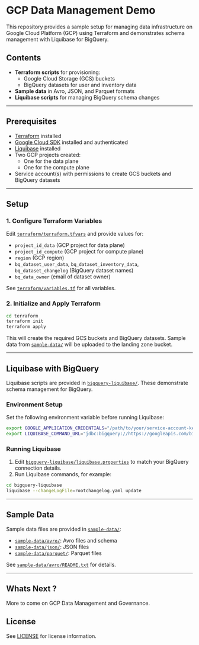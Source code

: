 # GCP Data Management Demo

This repository provides a sample setup for managing data infrastructure on Google Cloud Platform (GCP) using Terraform and demonstrates schema management with Liquibase for BigQuery.

## Contents

- **Terraform scripts** for provisioning:
  - Google Cloud Storage (GCS) buckets
  - BigQuery datasets for user and inventory data
- **Sample data** in Avro, JSON, and Parquet formats
- **Liquibase scripts** for managing BigQuery schema changes

---

## Prerequisites

- [Terraform](https://www.terraform.io/downloads.html) installed
- [Google Cloud SDK](https://cloud.google.com/sdk/docs/install) installed and authenticated
- [Liquibase](https://www.liquibase.org/download) installed
- Two GCP projects created:
  - One for the data plane
  - One for the compute plane
- Service account(s) with permissions to create GCS buckets and BigQuery datasets

---

## Setup

### 1. Configure Terraform Variables

Edit [`terraform/terraform.tfvars`](terraform/terraform.tfvars) and provide values for:

- `project_id_data` (GCP project for data plane)
- `project_id_compute` (GCP project for compute plane)
- `region` (GCP region)
- `bq_dataset_user_data`, `bq_dataset_inventory_data`, `bq_dataset_changelog` (BigQuery dataset names)
- `bq_data_owner` (email of dataset owner)

See [`terraform/variables.tf`](terraform/variables.tf) for all variables.

### 2. Initialize and Apply Terraform

```sh
cd terraform
terraform init
terraform apply
```

This will create the required GCS buckets and BigQuery datasets. Sample data from [`sample-data/`](sample-data/) will be uploaded to the landing zone bucket.

---

## Liquibase with BigQuery

Liquibase scripts are provided in [`bigquery-liquibase/`](bigquery-liquibase/). These demonstrate schema management for BigQuery.

### Environment Setup

Set the following environment variable before running Liquibase:

```sh
export GOOGLE_APPLICATION_CREDENTIALS="/path/to/your/service-account-key.json"
export LIQUIBASE_COMMAND_URL="jdbc:bigquery://https://googleapis.com/bigquery/v2:443;ProjectId=<your GCP Project ID>;OAuthType=3;DefaultDataset=<changelog dataset>;"
```

### Running Liquibase

1. Edit [`bigquery-liquibase/liquibase.properties`](bigquery-liquibase/liquibase.properties) to match your BigQuery connection details.
2. Run Liquibase commands, for example:

```sh
cd bigquery-liquibase
liquibase --changeLogFile=rootchangelog.yaml update
```

---

## Sample Data

Sample data files are provided in [`sample-data/`](sample-data/):

- [`sample-data/avro/`](sample-data/avro/): Avro files and schema
- [`sample-data/json/`](sample-data/json/): JSON files
- [`sample-data/parquet/`](sample-data/parquet/): Parquet files

See [`sample-data/avro/README.txt`](sample-data/avro/README.txt) for details.

---

## Whats Next ?

More to come on GCP Data Management and Governance.

## License

See [LICENSE](LICENSE) for license information.
